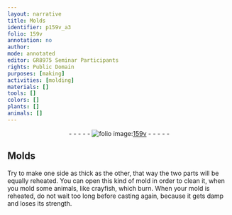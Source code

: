 ```yaml
---
layout: narrative
title: Molds
identifier: p159v_a3
folio: 159v
annotation: no
author:
mode: annotated
editor: GR8975 Seminar Participants
rights: Public Domain
purposes: [making]
activities: [molding]
materials: []
tools: []
colors: []
plants: []
animals: []
---
```


 <div class="folio" align="center">- - - - - <a href="http://gallica.bnf.fr/ark:/12148/btv1b10500001g/f324.item.r=" target="_blank"><img src="https://cu-mkp.github.io/GR8975-edition/assets/photo-icon.png" alt="folio image: " style="display:inline-block; margin-bottom:-3px;"/>159v</a> - - - - - </div> <span class="activity"></span> 

## Molds

 
Try to make one side as thick as the other, that way the two parts will be equally reheated. You can open this kind of mold in order to clean it, when you mold some animals, like crayfish, which burn. When your mold is reheated, do not wait too long before casting again, because it gets damp and loses its strength.
 